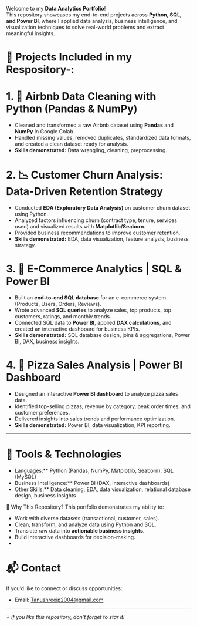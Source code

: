 Welcome to my **Data Analytics Portfolio**!  
This repository showcases my end-to-end projects across **Python, SQL, and Power BI**, where I applied data analysis, business intelligence, and visualization techniques to solve real-world problems and extract meaningful insights.

# 🔹 Projects Included in my Respository-:

# 1. 🐼 Airbnb Data Cleaning with Python (Pandas & NumPy)
- Cleaned and transformed a raw Airbnb dataset using **Pandas** and **NumPy** in Google Colab.
- Handled missing values, removed duplicates, standardized data formats, and created a clean dataset ready for analysis.
- **Skills demonstrated:** Data wrangling, cleaning, preprocessing.

# 2. 📉 Customer Churn Analysis: Data-Driven Retention Strategy
- Conducted **EDA (Exploratory Data Analysis)** on customer churn dataset using Python.
- Analyzed factors influencing churn (contract type, tenure, services used) and visualized results with **Matplotlib/Seaborn**.
- Provided business recommendations to improve customer retention.
- **Skills demonstrated:** EDA, data visualization, feature analysis, business strategy.

# 3. 🛒 E-Commerce Analytics | SQL & Power BI
- Built an **end-to-end SQL database** for an e-commerce system (Products, Users, Orders, Reviews).
- Wrote advanced **SQL queries** to analyze sales, top products, top customers, ratings, and monthly trends.
- Connected SQL data to **Power BI**, applied **DAX calculations**, and created an interactive dashboard for business KPIs.
- **Skills demonstrated:** SQL database design, joins & aggregations, Power BI, DAX, business insights.

# 4. 🍕 Pizza Sales Analysis | Power BI Dashboard
- Designed an interactive **Power BI dashboard** to analyze pizza sales data.
- Identified top-selling pizzas, revenue by category, peak order times, and customer preferences.
- Delivered insights into sales trends and performance optimization.
- **Skills demonstrated:** Power BI, data visualization, KPI reporting.

---

# 🔹 Tools & Technologies
- Languages:** Python (Pandas, NumPy, Matplotlib, Seaborn), SQL (MySQL)  
- Business Intelligence:** Power BI (DAX, interactive dashboards)  
- Other Skills:** Data cleaning, EDA, data visualization, relational database design, business insights  


 🔹 Why This Repository?
This portfolio demonstrates my ability to:
- Work with diverse datasets (transactional, customer, sales).  
- Clean, transform, and analyze data using Python and SQL.  
- Translate raw data into **actionable business insights**.  
- Build interactive dashboards for decision-making.
- 
# 📬 Contact
If you’d like to connect or discuss opportunities:   
- Email: Tanushreeip2004@gmail.com  

---
⭐ *If you like this repository, don’t forget to star it!*  

